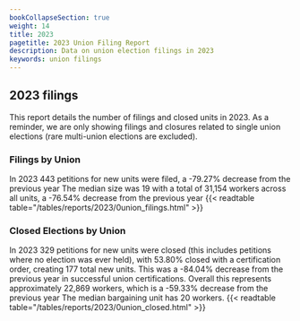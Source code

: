 ```yaml
---
bookCollapseSection: true
weight: 14
title: 2023
pagetitle: 2023 Union Filing Report
description: Data on union election filings in 2023
keywords: union filings
---
```


## 2023 filings

This report details the number of filings and closed units in 2023. As a reminder, we are only showing filings and closures related to single union elections (rare multi-union elections are excluded).

### Filings by Union
In 2023 443 petitions for new units were filed, a -79.27% decrease from the previous year The median size was 19 with a total of 31,154 workers across all units, a -76.54% decrease from the previous year
{{< readtable table="/tables/reports/2023/0union_filings.html" >}}

### Closed Elections by Union
In 2023 329 petitions for new units were closed (this includes petitions where no election was ever held), with 53.80% closed with a certification order, creating 177 total new units. This was a -84.04% decrease from the previous year in successful union certifications. Overall this represents approximately 22,869 workers, which is a -59.33% decrease from the previous year The median bargaining unit has 20 workers.
{{< readtable table="/tables/reports/2023/0union_closed.html" >}}
